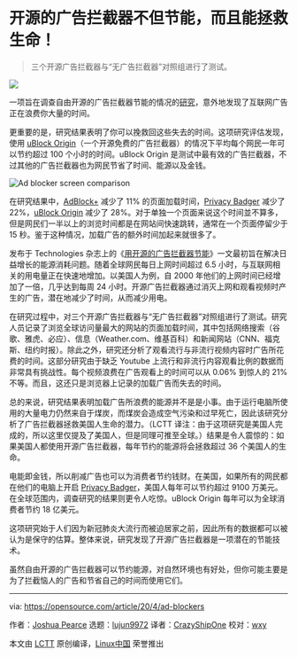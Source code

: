 [#]: collector: (lujun9972)
[#]: translator: (CrazyShipOne)
[#]: reviewer: (wxy)
[#]: publisher: ( )
[#]: url: ( )
[#]: subject: (What you need to know about open source ad blockers)
[#]: via: (https://opensource.com/article/20/4/ad-blockers)
[#]: author: (Joshua Pearce https://opensource.com/users/jmpearce)

开源的广告拦截器不但节能，而且能拯救生命！
======
> 三个开源广告拦截器与“无广告拦截器”对照组进行了测试。

![](https://img.linux.net.cn/data/attachment/album/202004/27/220109b86sidn56sn6inoh.jpg)

一项旨在调查自由开源的广告拦截器节能的情况的[研究][2]，意外地发现了互联网广告正在浪费你大量的时间。

更重要的是，研究结果表明了你可以挽救回这些失去的时间。这项研究评估发现，使用 [uBlock Origin][3]（一个开源免费的广告拦截器）的情况下平均每个网民一年可以节约超过 100 个小时的时间。uBlock Origin 是测试中最有效的广告拦截器，不过其他的广告拦截器也为网民节省了时间、能源以及金钱。

![Ad blocker screen comparison][4]

在研究结果中，[AdBlock+][5] 减少了 11% 的页面加载时间，[Privacy Badger][6] 减少了 22%，[uBlock Origin][3] 减少了 28%。对于单独一个页面来说这个时间並不算多，但是网民们一半以上的浏览时间都是在网站间快速跳转，通常在一个页面停留少于 15 秒。鉴于这种情况，加载广告的额外时间加起来就很多了。

发布于 Technologies 杂志上的《[用开源的广告拦截器节能][7]》一文最初旨在解决日益增长的能源消耗问题。随着全球网民每日上网时间超过 6.5 小时，与互联网相关的用电量正在快速地增加。以美国人为例，自 2000 年他们的上网时间已经增加了一倍，几乎达到每周 24 小时。开源广告拦截器通过消灭上网和观看视频时产生的广告，潜在地减少了时间，从而减少用电。

在研究过程中，对三个开源广告拦截器与“无广告拦截器”对照组进行了测试。研究人员记录了浏览全球访问量最大的网站的页面加载时间，其中包括网络搜索（谷歌、雅虎、必应）、信息（Weather.com、维基百科）和新闻网站（CNN、福克斯、纽约时报）。除此之外，研究还分析了观看流行与非流行视频内容时广告所花费的时间。这部分研究由于缺乏 Youtube 上流行和非流行内容观看比例的数据而非常具有挑战性。每个视频浪费在广告观看上的时间可以从 0.06% 到惊人的 21% 不等。而且，这还只是浏览器上记录的加载广告而失去的时间。

总的来说，研究结果表明加载广告所浪费的能源并不是是小事。由于运行电脑所使用的大量电力仍然来自于煤炭，而煤炭会造成空气污染和过早死亡，因此该研究分析了广告拦截器拯救美国人生命的潜力。（LCTT 译注：由于这项研究是美国人完成的，所以这里仅提及了美国人，但是同理可推至全球。）结果是令人震惊的：如果美国人都使用开源广告拦截器，每年节约的能源将会拯救超过 36 个美国人的生命。

电能即金钱，所以削减广告也可以为消费者节约钱财。在美国，如果所有的网民都在他们的电脑上开启 [Privacy Badger][8]，美国人每年可以节约超过 9100 万美元。在全球范围内，调查研究的结果则更令人吃惊。uBlock Origin 每年可以为全球消费者节约 18 亿美元。 

这项研究始于人们因为新冠肺炎大流行而被迫居家之前，因此所有的数据都可以被认为是保守的估算。整体来说，研究发现了开源广告拦截器是一项潜在的节能技术。

虽然自由开源的广告拦截器可以节约能源，对自然环境也有好处，但你可能主要是为了拦截恼人的广告和节省自己的时间而使用它们。

--------------------------------------------------------------------------------

via: https://opensource.com/article/20/4/ad-blockers

作者：[Joshua Pearce][a]
选题：[lujun9972][b]
译者：[CrazyShipOne](https://github.com/CrazyShipOne)
校对：[wxy](https://github.com/wxy)

本文由 [LCTT](https://github.com/LCTT/TranslateProject) 原创编译，[Linux中国](https://linux.cn/) 荣誉推出

[a]: https://opensource.com/users/jmpearce
[b]: https://github.com/lujun9972
[1]: https://opensource.com/sites/default/files/styles/image-full-size/public/lead-images/browser_desktop_website_checklist_metrics.png?itok=OKKbl1UR (Browser of things)
[2]: https://www.mdpi.com/2227-7080/8/2/18
[3]: https://github.com/gorhill/uBlock
[4]: https://opensource.com/sites/default/files/uploads/os_ad_blocker_story_.png (Ad blocker screen comparison)
[5]: https://adblockplus.org/
[6]: https://privacybadger.org/
[7]: https://www.academia.edu/42434401/Energy_Conservation_with_Open_Source_Ad_Blockers
[8]: https://privacybadger.org/
